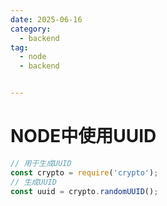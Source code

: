 ```yaml
---
date: 2025-06-16
category:
  - backend
tag:
  - node
  - backend


---
```




# NODE中使用UUID

```js
// 用于生成UUID
const crypto = require('crypto');
// 生成UUID
const uuid = crypto.randomUUID();
```

